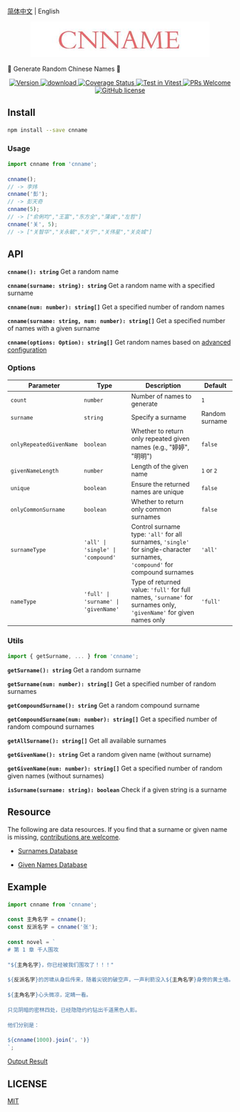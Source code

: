 [简体中文](./READEME.md) | English

<p align="center">
  <a href="https://github.com/yyz945947732/cnname">
    <img src="./public/logo.png" alt="logo.png" border="0"  />
  </a>
</p>

👦 Generate Random Chinese Names 👧

<p align="center">
  <a href="https://www.npmjs.com/package/cnname">
    <img src="https://img.shields.io/npm/v/cnname.svg" alt="Version" />
  </a>
  <a href="https://www.npmjs.com/package/cnname">
    <img src="https://img.shields.io/npm/dm/cnname.svg" alt="download" />
  </a>
  <a href="https://coveralls.io/github/yyz945947732/cnname?branch=master">
    <img
      src="https://coveralls.io/repos/github/yyz945947732/cnname/badge.svg?branch=master"
      alt="Coverage Status"
    />
  </a>
  <a href="https://vitest.dev">
    <img
      src="https://img.shields.io/badge/ Vitest-tested-6da13f.svg?logo=vitest&labelColor=edd532"
      alt="Test in Vitest"
    />
  </a>
  <a href="https://github.com/yyz945947732/cnname/pulls">
    <img
      src="https://img.shields.io/badge/PRs-welcome-brightgreen.svg"
      alt="PRs Welcome"
    />
  </a>
  <a href="https://github.com/yyz945947732/cnname/blob/master/LICENSE">
    <img
      src="https://img.shields.io/badge/license-MIT-blue.svg"
      alt="GitHub license"
    />
  </a>
</p>

## Install

```bash
npm install --save cnname
```

### Usage

```js
import cnname from 'cnname';

cnname();
// -> 李炜
cnname('彭');
// -> 彭天奇
cnname(5);
// -> ["俞俐均","王富","东方全","蒲诚","左哲"]
cnname('关', 5);
// -> ["关智华","关永毓","关宁","关伟星","关炎城"]
```

## API

**`cnname(): string`** Get a random name

**`cnname(surname: string): string`** Get a random name with a specified surname

**`cnname(num: number): string[]`** Get a specified number of random names

**`cnname(surname: string, num: number): string[]`** Get a specified number of names with a given surname

**`cnname(options: Option): string[]`** Get random names based on [advanced configuration](#options)

### Options

| Parameter | Type | Description | Default |
|-----------|------|-------------|---------|
| `count` | `number` | Number of names to generate | `1` |
| `surname` | `string` | Specify a surname | Random surname |
| `onlyRepeatedGivenName` | `boolean` | Whether to return only repeated given names (e.g., "婷婷", "明明") | `false` |
| `givenNameLength` | `number` | Length of the given name | `1` or `2` |
| `unique` | `boolean` | Ensure the returned names are unique | `false` |
| `onlyCommonSurname` | `boolean` | Whether to return only common surnames | `false` |
| `surnameType` | `'all' \| 'single' \| 'compound'` | Control surname type: `'all'` for all surnames, `'single'` for single-character surnames, `'compound'` for compound surnames | `'all'` |
| `nameType` | `'full' \| 'surname' \| 'givenName'` | Type of returned value: `'full'` for full names, `'surname'` for surnames only, `'givenName'` for given names only | `'full'` |

### Utils

```js
import { getSurname, ... } from 'cnname';
```

**`getSurname(): string`** Get a random surname

**`getSurname(num: number): string[]`** Get a specified number of random surnames

**`getCompoundSurname(): string`** Get a random compound surname

**`getCompoundSurname(num: number): string[]`** Get a specified number of random compound surnames

**`getAllSurname(): string[]`** Get all available surnames

**`getGivenName(): string`** Get a random given name (without surname)

**`getGivenName(num: number): string[]`** Get a specified number of random given names (without surnames)

**`isSurname(surname: string): boolean`** Check if a given string is a surname

## Resource

The following are data resources. If you find that a surname or given name is missing, [contributions are welcome](https://github.com/yyz945947732/cnname/pulls).

- [Surnames Database](https://github.com/yyz945947732/cnname/blob/master/dict/surnames.json)

- [Given Names Database](https://github.com/yyz945947732/cnname/blob/master/dict/words.json)

## Example

```js
import cnname from 'cnname';

const 主角名字 = cnname();
const 反派名字 = cnname('张');

const novel = `
# 第 1 章 千人围攻

"${主角名字}，你已经被我们围攻了！！！"

${反派名字}的厉啸从身后传来，随着尖锐的破空声，一声利箭没入${主角名字}身旁的黄土墙。

${主角名字}心头微凉，定睛一看。

只见阴暗的密林四处，已经隐隐约约钻出千道黑色人影。

他们分别是：

${cnname(1000).join('，')}
`;
```

[Output Result](https://github.com/yyz945947732/cnname/blob/master/example/novel.md)

## LICENSE

[MIT](https://github.com/yyz945947732/cnname/blob/master/LICENSE)
